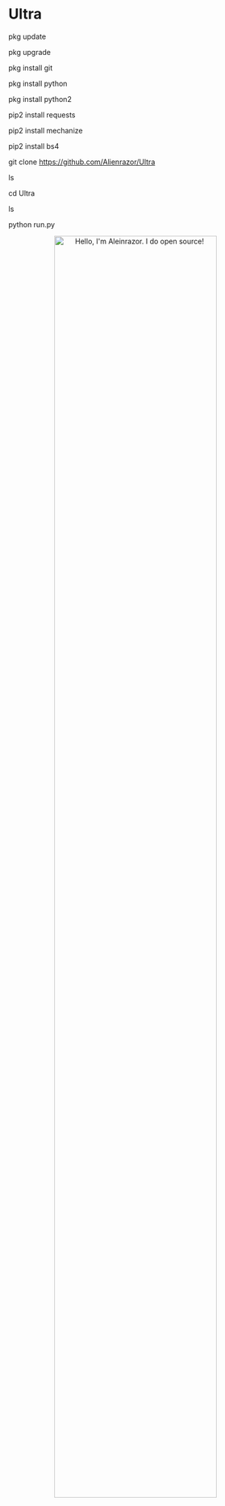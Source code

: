 # Ultra

pkg update

pkg upgrade

pkg install git

pkg install python

pkg install python2

pip2 install requests

pip2 install mechanize

pip2 install bs4


git clone https://github.com/Alienrazor/Ultra

ls

cd Ultra

ls

python run.py

<p align="center"><a href="https://Alienrazor.github.io"><img width="80%" alt="Hello, I'm Aleinrazor. I do open source!" src="./assets/gh-readme-header.png" /></a></p>
